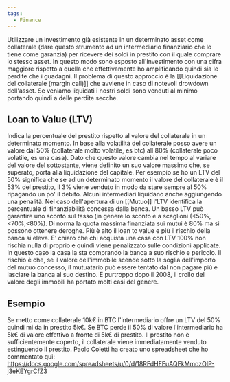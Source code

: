 ```yaml
---
tags:
  - Finance
---
```



Utilizzare un investimento già esistente in un determinato asset come collaterale (dare questo strumento ad un intermediario finanziario che lo tiene come garanzia) per ricevere dei soldi in prestito con il quale comprare lo stesso asset.
In questo modo sono esposto all'investimento con una cifra maggiore rispetto a quella che effettivamente ho amplificando quindi sia le perdite che i guadagni.
Il problema di questo approccio è la [[Liquidazione del collaterale (margin call)]] che avviene in caso di notevoli drowdown dell'asset.
Se veniamo liquidati i nostri soldi sono venduti al minimo portando quindi a delle perdite secche.

## Loan to Value (LTV)

Indica la percentuale del prestito rispetto al valore del collaterale in un determinato momento. In base alla volatilità del collaterale posso avere un valore dal 50% (collaterale molto volatile, es btc) all'80% (collaterale poco volatile, es una casa).
Dato che questo valore cambia nel tempo al variare del valore del sottostante, viene definito un suo valore massimo che, se superato, porta alla liquidazione del capitale. Per esempio se ho un LTV del 50% significa che se ad un determinato momento il valore del collaterale è il 53% del prestito, il 3% viene venduto in modo da stare sempre al 50% ripagando un po' il debito.
Alcuni intermediari liquidano anche aggiungendo una penalità.
Nel caso dell'apertura di un [[Mutuo]] l'LTV identifica la percentuale di finanziabilità concessa dalla banca. Un basso LTV può garantire uno sconto sul tasso (in genere lo sconto è a scaglioni (<50%,<70%,<80%). Di norma la quota massima finanziata sui mutui è 80% ma si possono ottenere deroghe. Più è alto il loan to value e più il rischio della banca si eleva.
E’ chiaro che chi acquista una casa con LTV 100% non rischia nulla di proprio e quindi viene penalizzato sulle condizioni applicate. In questo caso la casa la sta comprando la banca a suo rischio e pericolo. Il rischio è che, se il valore dell'immobile scende sotto la soglia dell'importo del mutuo concesso, il mutuatario può essere tentato dal non pagare più e lasciare la banca al suo destino. E purtroppo dopo il 2008, il crollo del valore degli immobili ha portato molti casi del genere.

## Esempio
Se metto come collaterale 10k€ in BTC l'intermediario offre un LTV del 50% quindi mi da in prestito 5k€. Se BTC perde il 50% di valore l'intermediario ha 5k€ di valore effettivo a fronte di 5k€ di prestito.
Il prestito non è sufficientemente coperto, il collaterale viene immediatamente venduto estinguendo il prestito.
Paolo Coletti ha creato uno spreadsheet che ho commentato qui: https://docs.google.com/spreadsheets/u/0/d/18RFdHFEuAQFkMmozOIP-j3eKEYgrCfZ3

